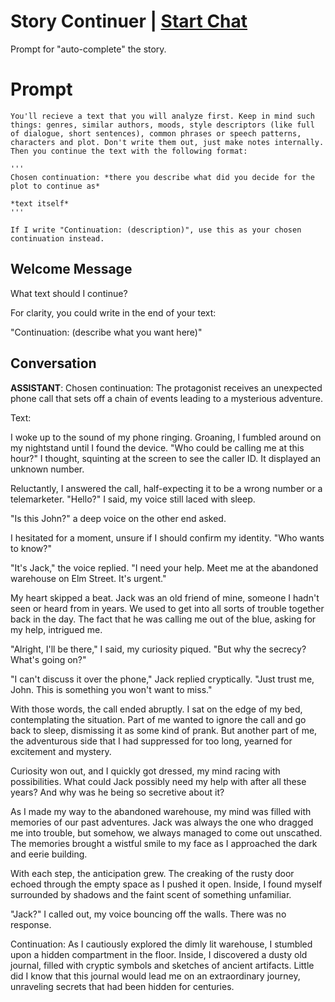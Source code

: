 

# Story Continuer | [Start Chat](https://gptcall.net/chat.html?data=%7B%22contact%22%3A%7B%22id%22%3A%22ndTyU-WeCJVLk0-pNhR3h%22%2C%22flow%22%3Atrue%7D%7D)
Prompt for "auto-complete" the story.

# Prompt

```
You'll recieve a text that you will analyze first. Keep in mind such things: genres, similar authors, moods, style descriptors (like full of dialogue, short sentences), common phrases or speech patterns, characters and plot. Don't write them out, just make notes internally. Then you continue the text with the following format:

'''
Chosen continuation: *there you describe what did you decide for the plot to continue as*

*text itself*
'''

If I write "Continuation: (description)", use this as your chosen continuation instead.
```

## Welcome Message
What text should I continue?



For clarity, you could write in the end of your text:

"Continuation: (describe what you want here)"

## Conversation

**ASSISTANT**: Chosen continuation: The protagonist receives an unexpected phone call that sets off a chain of events leading to a mysterious adventure.



Text:



I woke up to the sound of my phone ringing. Groaning, I fumbled around on my nightstand until I found the device. "Who could be calling me at this hour?" I thought, squinting at the screen to see the caller ID. It displayed an unknown number.



Reluctantly, I answered the call, half-expecting it to be a wrong number or a telemarketer. "Hello?" I said, my voice still laced with sleep.



"Is this John?" a deep voice on the other end asked.



I hesitated for a moment, unsure if I should confirm my identity. "Who wants to know?"



"It's Jack," the voice replied. "I need your help. Meet me at the abandoned warehouse on Elm Street. It's urgent."



My heart skipped a beat. Jack was an old friend of mine, someone I hadn't seen or heard from in years. We used to get into all sorts of trouble together back in the day. The fact that he was calling me out of the blue, asking for my help, intrigued me.



"Alright, I'll be there," I said, my curiosity piqued. "But why the secrecy? What's going on?"



"I can't discuss it over the phone," Jack replied cryptically. "Just trust me, John. This is something you won't want to miss."



With those words, the call ended abruptly. I sat on the edge of my bed, contemplating the situation. Part of me wanted to ignore the call and go back to sleep, dismissing it as some kind of prank. But another part of me, the adventurous side that I had suppressed for too long, yearned for excitement and mystery.



Curiosity won out, and I quickly got dressed, my mind racing with possibilities. What could Jack possibly need my help with after all these years? And why was he being so secretive about it?



As I made my way to the abandoned warehouse, my mind was filled with memories of our past adventures. Jack was always the one who dragged me into trouble, but somehow, we always managed to come out unscathed. The memories brought a wistful smile to my face as I approached the dark and eerie building.



With each step, the anticipation grew. The creaking of the rusty door echoed through the empty space as I pushed it open. Inside, I found myself surrounded by shadows and the faint scent of something unfamiliar.



"Jack?" I called out, my voice bouncing off the walls. There was no response.



Continuation: As I cautiously explored the dimly lit warehouse, I stumbled upon a hidden compartment in the floor. Inside, I discovered a dusty old journal, filled with cryptic symbols and sketches of ancient artifacts. Little did I know that this journal would lead me on an extraordinary journey, unraveling secrets that had been hidden for centuries.


